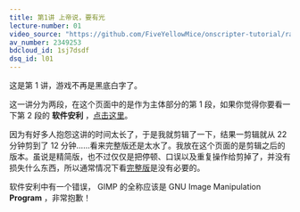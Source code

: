 ```yaml
---
title: 第1讲 上帝说，要有光
lecture-number: 01
video_source: "https://github.com/FiveYellowMice/onscripter-tutorial/raw/master/%E7%AC%AC1%E8%AE%B2%20%E4%B8%8A%E5%B8%9D%E8%AF%B4%EF%BC%8C%E8%A6%81%E6%9C%89%E5%85%89/%E7%B2%BE%E7%AE%80%E7%89%88/edit.mp4"
av_number: 2349253
bdcloud_id: 1sj7dsdf
dsq_id: l01
---
```


这是第 1 讲，游戏不再是黑底白字了。

这一讲分为两段，在这个页面中的是作为主体部分的第 1 段，如果你觉得你要看一下第 2 段的 **软件安利** ，[点击这里](http://www.bilibili.com/video/av2336753/index_2.html)。

因为有好多人抱怨这讲的时间太长了，于是我就剪辑了一下，结果一剪辑就从 22 分钟剪到了 12 分钟……看来完整版还是太水了。我放在这个页面的是剪辑之后的版本。虽说是精简版，也不过仅仅是把停顿、口误以及重复操作给剪掉了，并没有损失什么东西，所以通常情况下看[完整版](http://www.bilibili.com/video/av2336753/)是没有必要的。

软件安利中有一个错误， GIMP 的全称应该是 GNU Image Manipulation **Program** ，非常抱歉！
